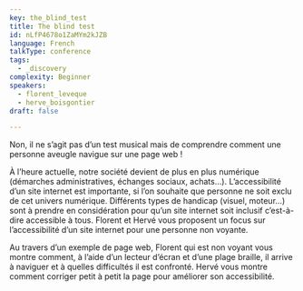 ```yaml
---
key: the_blind_test
title: The blind test
id: nLfP4678o1ZaMYm2kJZB
language: French
talkType: conference
tags:
  - _discovery
complexity: Beginner
speakers:
  - florent_leveque
  - herve_boisgontier
draft: false

---
```


<p>Non, il ne s’agit pas d’un test musical mais de comprendre comment une personne aveugle navigue sur une page web !</p>
<p>À l’heure actuelle, notre société devient de plus en plus numérique (démarches administratives, échanges sociaux, achats…). L’accessibilité d’un site internet est importante, si l’on souhaite que personne ne soit exclu de cet univers numérique. Différents types de handicap (visuel, moteur…) sont à prendre en considération pour qu’un site internet soit inclusif c’est-à-dire accessible à tous. Florent et Hervé vous proposent un focus sur l’accessibilité d’un site internet pour une personne non voyante.</p>
<p>Au travers d’un exemple de page web, Florent qui est non voyant vous montre comment, à l’aide d’un lecteur d’écran et d’une plage braille, il arrive à naviguer et à quelles difficultés il est confronté. Hervé vous montre comment corriger petit à petit la page pour améliorer son accessibilité.</p>
